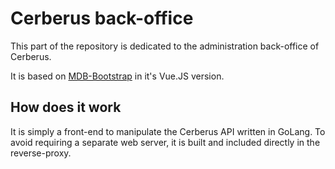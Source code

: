 # Cerberus back-office

This part of the repository is dedicated to the administration back-office of Cerberus.

It is based on [MDB-Bootstrap](https://mdbootstrap.com/) in it's Vue.JS version.

## How does it work

It is simply a front-end to manipulate the Cerberus API written in GoLang. To avoid requiring a separate web server, it is built and included directly in the reverse-proxy.
